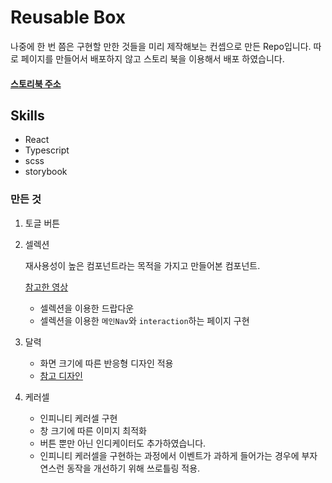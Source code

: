 # Reusable Box

나중에 한 번 쯤은 구현할 만한 것들을 미리 제작해보는 컨셉으로 만든 Repo입니다. 따로 페이지를 만들어서 배포하지 않고 스토리 북을 이용해서 배포 하였습니다.

#### [스토리북 주소](https://62e7b6d26be980cbac8f5731-kjdsbsohoa.chromatic.com/) 

## Skills

- React
- Typescript
- scss
- storybook

### 만든 것

1. 토글 버튼

2. 셀렉션

   재사용성이 높은 컴포넌트라는 목적을 가지고 만들어본 컴포넌트.

   [참고한 영상](https://www.youtube.com/watch?v=fR8tsJ2r7Eg)

   - 셀렉션을 이용한 드랍다운
   - 셀렉션을 이용한 `메인Nav`와 `interaction`하는 페이지 구현

3. 달력

   - 화면 크기에 따른 반응형 디자인 적용
   - [참고 디자인](https://dribbble.com/shots/15755836-Construction-Calendar)

3. 케러셀

   - 인피니티 케러셀 구현
   - 창 크기에 따른 이미지 최적화
   - 버튼 뿐만 아닌 인디케이터도 추가하였습니다.
   - 인피니티 케러셀을 구현하는 과정에서 이벤트가 과하게 들어가는 경우에 부자연스런 동작을 개선하기 위해 쓰로틀링 적용.
